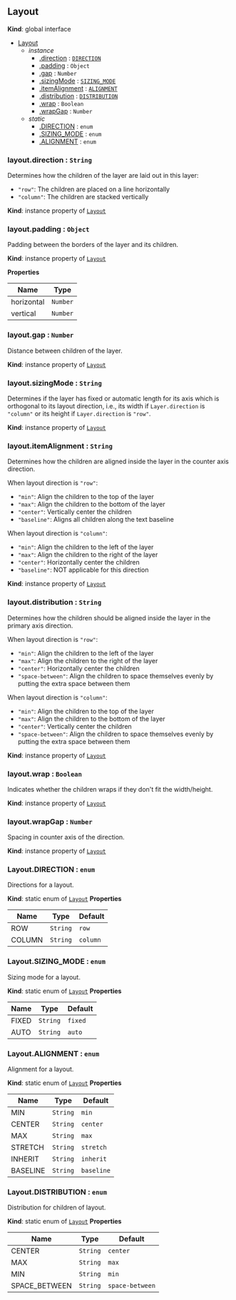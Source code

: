 ## Layout
**Kind**: global interface

<a name="Layout"></a>
* [Layout](#Layout)
    * _instance_
        * [.direction](#Layout+direction) : [<code>DIRECTION</code>](#Layout.DIRECTION)
        * [.padding](#Layout+padding) : <code>Object</code>
        * [.gap](#Layout+gap) : <code>Number</code>
        * [.sizingMode](#Layout+sizingMode) : [<code>SIZING_MODE</code>](#Layout.SIZING_MODE)
        * [.itemAlignment](#Layout+itemAlignment) : [<code>ALIGNMENT</code>](#Layout.ALIGNMENT)
        * [.distribution](#Layout+distribution) : [<code>DISTRIBUTION</code>](#Layout.DISTRIBUTION)
        * [.wrap](#Layout+wrap) : <code>Boolean</code>
        * [.wrapGap](#Layout+wrapGap) : <code>Number</code>
    * _static_
        * [.DIRECTION](#Layout.DIRECTION) : <code>enum</code>
        * [.SIZING_MODE](#Layout.SIZING_MODE) : <code>enum</code>
        * [.ALIGNMENT](#Layout.ALIGNMENT) : <code>enum</code>

<a name="Layout+direction"></a>
### layout.direction : <code>String</code>
Determines how the children of the layer are laid out in this layer:
 - `"row"`: The children are placed on a line horizontally
 - `"column"`: The children are stacked vertically

**Kind**: instance property of [<code>Layout</code>](#Layout)

<a name="Layout+padding"></a>
### layout.padding : <code>Object</code>
Padding between the borders of the layer and its children.

**Kind**: instance property of [<code>Layout</code>](#Layout)

**Properties**

| Name | Type |
| --- | --- |
| horizontal | <code>Number</code> |
| vertical | <code>Number</code> |

<a name="Layout+gap"></a>
### layout.gap : <code>Number</code>
Distance between children of the layer.

**Kind**: instance property of [<code>Layout</code>](#Layout)

<a name="Layout+sizingMode"></a>
### layout.sizingMode : <code>String</code>
Determines if the layer has fixed or automatic length for its axis which is orthogonal to its layout direction, i.e., its width if `Layer.direction` is `"column"` or its height if `Layer.direction` is `"row"`.

**Kind**: instance property of [<code>Layout</code>](#Layout)

<a name="Layout+itemAlignment"></a>
### layout.itemAlignment : <code>String</code>
Determines how the children are aligned inside the layer in the counter axis direction.

When layout direction is `"row"`:
- `"min"`: Align the children to the top of the layer
- `"max"`: Align the children to the bottom of the layer
- `"center"`: Vertically center the children
- `"baseline"`: Aligns all children along the text baseline

When layout direction is `"column"`:
- `"min"`: Align the children to the left of the layer
- `"max"`: Align the children to the right of the layer 
- `"center"`: Horizontally center the children
- `"baseline"`: NOT applicable for this direction

**Kind**: instance property of [<code>Layout</code>](#Layout)

<a name="Layout+distribution"></a>
### layout.distribution : <code>String</code>
Determines how the children should be aligned inside the layer in the primary axis direction.

When layout direction is `"row"`:
- `"min"`: Align the children to the left of the layer
- `"max"`: Align the children to the right of the layer
- `"center"`: Horizontally center the children
- `"space-between"`: Align the children to space themselves evenly by putting the extra space between them

When layout direction is `"column"`:
- `"min"`: Align the children to the top of the layer
- `"max"`: Align the children to the bottom of the layer
- `"center"`: Vertically center the children
- `"space-between"`: Align the children to space themselves evenly by putting the extra space between them


**Kind**: instance property of [<code>Layout</code>](#Layout)

<a name="Layout+wrap"></a>
### layout.wrap : <code>Boolean</code>
Indicates whether the children wraps if they don't fit the width/height.

**Kind**: instance property of [<code>Layout</code>](#Layout)

<a name="Layout+wrapGap"></a>
### layout.wrapGap : <code>Number</code>
Spacing in counter axis of the direction.

**Kind**: instance property of [<code>Layout</code>](#Layout)

<a name="Layout.DIRECTION"></a>
### Layout.DIRECTION : <code>enum</code>
Directions for a layout.

**Kind**: static enum of [<code>Layout</code>](#Layout)
**Properties**

| Name | Type | Default |
| --- | --- | --- |
| ROW | <code>String</code> | <code>row</code> |
| COLUMN | <code>String</code> | <code>column</code> |

<a name="Layout.SIZING_MODE"></a>
### Layout.SIZING_MODE : <code>enum</code>
Sizing mode for a layout.

**Kind**: static enum of [<code>Layout</code>](#Layout)
**Properties**

| Name | Type | Default |
| --- | --- | --- |
| FIXED | <code>String</code> | <code>fixed</code> |
| AUTO | <code>String</code> | <code>auto</code> |

<a name="Layout.ALIGNMENT"></a>
### Layout.ALIGNMENT : <code>enum</code>
Alignment for a layout.

**Kind**: static enum of [<code>Layout</code>](#Layout)
**Properties**

| Name | Type | Default |
| --- | --- | --- |
| MIN | <code>String</code> | <code>min</code> |
| CENTER | <code>String</code> | <code>center</code> |
| MAX | <code>String</code> | <code>max</code> |
| STRETCH | <code>String</code> | <code>stretch</code> |
| INHERIT | <code>String</code> | <code>inherit</code> |
| BASELINE | <code>String</code> | <code>baseline</code> |

<a name="Layout.DISTRIBUTION"></a>
### Layout.DISTRIBUTION : <code>enum</code>
Distribution for children of layout.

**Kind**: static enum of [<code>Layout</code>](#Layout)
**Properties**

| Name | Type | Default |
| --- | --- | --- |
| CENTER | <code>String</code> | <code>center</code> |
| MAX | <code>String</code> | <code>max</code> |
| MIN | <code>String</code> | <code>min</code> |
| SPACE_BETWEEN | <code>String</code> | <code>space-between</code> |
